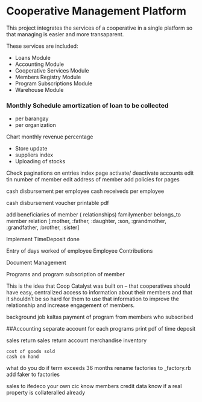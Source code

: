 # Cooperative Management Platform

This project integrates the services of a cooperative in a single platform so that managing is easier and more transaparent.

These services are included:

* Loans Module 
* Accounting Module 
* Cooperative Services Module 
* Members Registry Module 
* Program Subscriptions Module
* Warehouse Module

### Monthly Schedule amortization of loan to be collected
- per barangay
- per organization

Chart monthly revenue percentage


- Store update
- suppliers index
- Uploading of stocks

Check paginations on entries index page
activate/ deactivate accounts
edit tin number of member
edit address of member
add policies for pages

cash disbursement per employee 
cash receiveds per employee

cash disbursement voucher printable pdf

add beneficiaries of member ( relationships)
familymenber
belongs_to member
relation [:mother, :father, :daughter, :son, :grandmother, :grandfather, :brother, :sister]

Implement TimeDeposit done

Entry of days worked of employee 
Employee Contributions

Document Management

Programs and program subscription of member


This is the idea that Coop Catalyst was built on – that cooperatives should have easy, centralized access to information about their members and that it shouldn’t be so hard for them to use that information to improve the relationship and increase engagement of members.

background job kaltas payment of program from members who subscribed

##Accounting
  separate account for each programs
  print pdf of time deposit


  sales return 
    sales return account 
    merchandise inventory 

    cost of goods sold 
    cash on hand


what do you do if term exceeds 36 months
rename factories to _factory.rb
add faker to factories


sales to ifedeco
your own cic
  know members credit data
  know if a real property is collateralled already 
